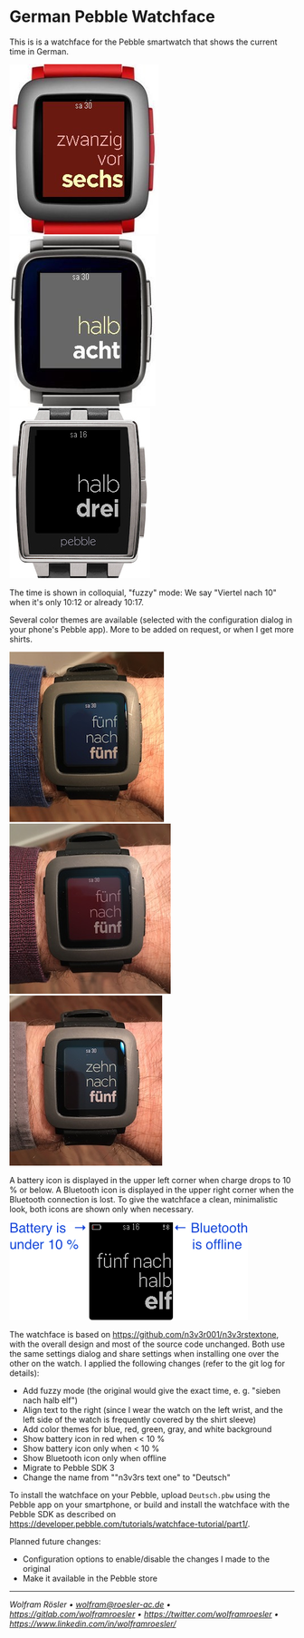 # German Pebble Watchface

This is is a watchface for the Pebble smartwatch that shows the current time in German.

![Pebble Time mockup](pics/mockup1.jpg)
![Pebble Time Steel mockup](pics/mockup2.jpg)
![Pebble Steel mockup](pics/mockup3.jpg)

The time is shown in colloquial, "fuzzy" mode: We say "Viertel nach 10" when it's only 10:12 or already 10:17.

Several color themes are available (selected with the configuration dialog in your phone's Pebble app). More to be added on request, or when I get more shirts.

![Blue theme](pics/blue.jpg)
![Red theme](pics/red.jpg)
![Gray theme](pics/gray.jpg)

A battery icon is displayed in the upper left corner when charge drops to 10 % or below. A Bluetooth icon is displayed in the upper right corner when the Bluetooth connection is lost. To give the watchface a clean, minimalistic look, both icons are shown only when necessary.

![Battery and Bluetooth icons](pics/icons.png)

The watchface is based on https://github.com/n3v3r001/n3v3rstextone, with the overall design and most of the source code unchanged. Both use the same settings dialog and share settings when installing one over the other on the watch. I applied the following changes (refer to the git log for details):

* Add fuzzy mode (the original would give the exact time, e. g. "sieben nach halb elf")
* Align text to the right (since I wear the watch on the left wrist, and the left side of the watch is frequently covered by the shirt sleeve)
* Add color themes for blue, red, green, gray, and white background
* Show battery icon in red when < 10 %
* Show battery icon only when < 10 %
* Show Bluetooth icon only when offline
* Migrate to Pebble SDK 3
* Change the name from ""n3v3rs text one" to "Deutsch"

To install the watchface on your Pebble, upload `Deutsch.pbw` using the Pebble app on your smartphone, or build and install the watchface with the Pebble SDK as described on https://developer.pebble.com/tutorials/watchface-tutorial/part1/.

Planned future changes:

* Configuration options to enable/disable the changes I made to the original
* Make it available in the Pebble store

---
*Wolfram Rösler • wolfram@roesler-ac.de • https://gitlab.com/wolframroesler • https://twitter.com/wolframroesler • https://www.linkedin.com/in/wolframroesler/*
